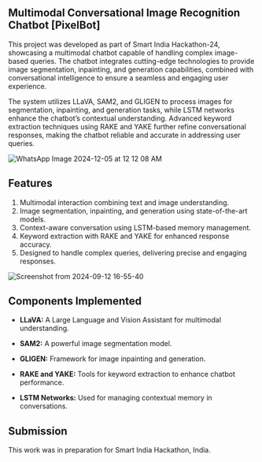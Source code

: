 ## **Multimodal Conversational Image Recognition Chatbot** [PixelBot]

This project was developed as part of Smart India Hackathon-24, showcasing a multimodal chatbot capable of handling complex image-based queries. The chatbot integrates cutting-edge technologies to provide image segmentation, inpainting, and generation capabilities, combined with conversational intelligence to ensure a seamless and engaging user experience.

The system utilizes LLaVA, SAM2, and GLIGEN to process images for segmentation, inpainting, and generation tasks, while LSTM networks enhance the chatbot’s contextual understanding. Advanced keyword extraction techniques using RAKE and YAKE further refine conversational responses, making the chatbot reliable and accurate in addressing user queries.



![WhatsApp Image 2024-12-05 at 12 12 08 AM](https://github.com/user-attachments/assets/4dae46c6-d2de-4d32-bee9-acd50691a561)


## **Features**

1. Multimodal interaction combining text and image understanding.
2. Image segmentation, inpainting, and generation using state-of-the-art models.
3. Context-aware conversation using LSTM-based memory management.
4. Keyword extraction with RAKE and YAKE for enhanced response accuracy.
5. Designed to handle complex queries, delivering precise and engaging responses.


![Screenshot from 2024-09-12 16-55-40](https://github.com/user-attachments/assets/cb82a55d-2189-4231-8d08-91c33c6db620)


## **Components Implemented**

- **LLaVA:** A Large Language and Vision Assistant for multimodal understanding.

- **SAM2:** A powerful image segmentation model.
    
- **GLIGEN:** Framework for image inpainting and generation.    

- **RAKE and YAKE:** Tools for keyword extraction to enhance chatbot performance.
    
- **LSTM Networks:** Used for managing contextual memory in conversations.
  
## **Submission**

This work was in preparation for Smart India Hackathon, India.

